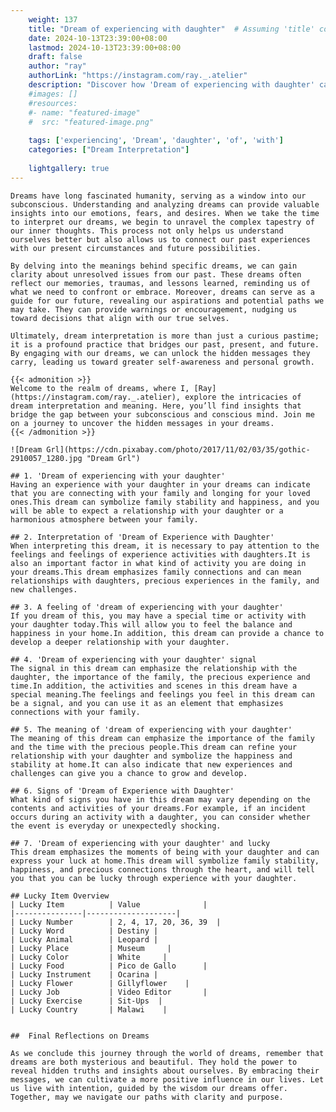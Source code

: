 ```yaml
---
    weight: 137
    title: "Dream of experiencing with daughter"  # Assuming 'title' column exists
    date: 2024-10-13T23:39:00+08:00
    lastmod: 2024-10-13T23:39:00+08:00
    draft: false
    author: "ray"
    authorLink: "https://instagram.com/ray._.atelier"
    description: "Discover how 'Dream of experiencing with daughter' can interpret your future and uncover its significant meanings in your life."
    #images: []
    #resources:
    #- name: "featured-image"
    #  src: "featured-image.png"
    
    tags: ['experiencing', 'Dream', 'daughter', 'of', 'with']
    categories: ["Dream Interpretation"]
    
    lightgallery: true
---
```

    
    Dreams have long fascinated humanity, serving as a window into our subconscious. Understanding and analyzing dreams can provide valuable insights into our emotions, fears, and desires. When we take the time to interpret our dreams, we begin to unravel the complex tapestry of our inner thoughts. This process not only helps us understand ourselves better but also allows us to connect our past experiences with our present circumstances and future possibilities.
    
    By delving into the meanings behind specific dreams, we can gain clarity about unresolved issues from our past. These dreams often reflect our memories, traumas, and lessons learned, reminding us of what we need to confront or embrace. Moreover, dreams can serve as a guide for our future, revealing our aspirations and potential paths we may take. They can provide warnings or encouragement, nudging us toward decisions that align with our true selves.
    
    Ultimately, dream interpretation is more than just a curious pastime; it is a profound practice that bridges our past, present, and future. By engaging with our dreams, we can unlock the hidden messages they carry, leading us toward greater self-awareness and personal growth.
    
    {{< admonition >}}
    Welcome to the realm of dreams, where I, [Ray](https://instagram.com/ray._.atelier), explore the intricacies of dream interpretation and meaning. Here, you’ll find insights that bridge the gap between your subconscious and conscious mind. Join me on a journey to uncover the hidden messages in your dreams.
    {{< /admonition >}}
    
    ![Dream Grl](https://cdn.pixabay.com/photo/2017/11/02/03/35/gothic-2910057_1280.jpg "Dream Grl")
    
    ## 1. 'Dream of experiencing with your daughter'
    Having an experience with your daughter in your dreams can indicate that you are connecting with your family and longing for your loved ones.This dream can symbolize family stability and happiness, and you will be able to expect a relationship with your daughter or a harmonious atmosphere between your family.
    
    ## 2. Interpretation of 'Dream of Experience with Daughter'
    When interpreting this dream, it is necessary to pay attention to the feelings and feelings of experience activities with daughters.It is also an important factor in what kind of activity you are doing in your dreams.This dream emphasizes family connections and can mean relationships with daughters, precious experiences in the family, and new challenges.
    
    ## 3. A feeling of 'dream of experiencing with your daughter'
    If you dream of this, you may have a special time or activity with your daughter today.This will allow you to feel the balance and happiness in your home.In addition, this dream can provide a chance to develop a deeper relationship with your daughter.
    
    ## 4. 'Dream of experiencing with your daughter' signal
    The signal in this dream can emphasize the relationship with the daughter, the importance of the family, the precious experience and time.In addition, the activities and scenes in this dream have a special meaning.The feelings and feelings you feel in this dream can be a signal, and you can use it as an element that emphasizes connections with your family.
    
    ## 5. The meaning of 'dream of experiencing with your daughter'
    The meaning of this dream can emphasize the importance of the family and the time with the precious people.This dream can refine your relationship with your daughter and symbolize the happiness and stability at home.It can also indicate that new experiences and challenges can give you a chance to grow and develop.
    
    ## 6. Signs of 'Dream of Experience with Daughter'
    What kind of signs you have in this dream may vary depending on the contents and activities of your dreams.For example, if an incident occurs during an activity with a daughter, you can consider whether the event is everyday or unexpectedly shocking.
    
    ## 7. 'Dream of experiencing with your daughter' and lucky
    This dream emphasizes the moments of being with your daughter and can express your luck at home.This dream will symbolize family stability, happiness, and precious connections through the heart, and will tell you that you can be lucky through experience with your daughter.
    
    ## Lucky Item Overview
    | Lucky Item          | Value              |
    |---------------|--------------------|
    | Lucky Number        | 2, 4, 17, 20, 36, 39  |
    | Lucky Word          | Destiny |
    | Lucky Animal        | Leopard |
    | Lucky Place         | Museum     |
    | Lucky Color         | White     |
    | Lucky Food          | Pico de Gallo      |
    | Lucky Instrument    | Ocarina |
    | Lucky Flower        | Gillyflower    |
    | Lucky Job           | Video Editor       |
    | Lucky Exercise      | Sit-Ups  |
    | Lucky Country       | Malawi    |
    
    
    ##  Final Reflections on Dreams
    
    As we conclude this journey through the world of dreams, remember that dreams are both mysterious and beautiful. They hold the power to reveal hidden truths and insights about ourselves. By embracing their messages, we can cultivate a more positive influence in our lives. Let us live with intention, guided by the wisdom our dreams offer. Together, may we navigate our paths with clarity and purpose.
    